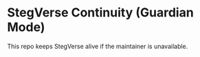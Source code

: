# StegVerse Continuity (Guardian Mode)
This repo keeps StegVerse alive if the maintainer is unavailable.
